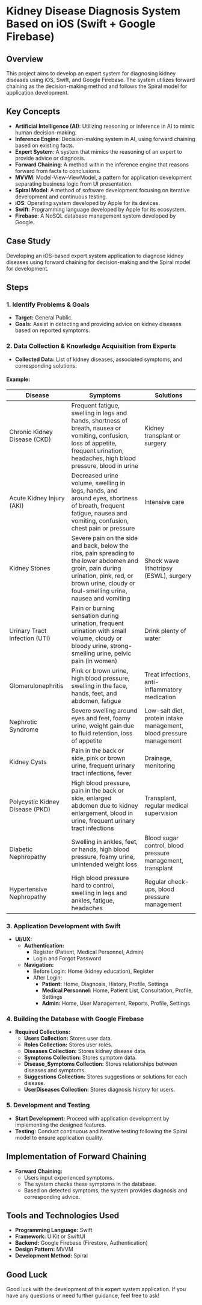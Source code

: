 # Kidney Disease Diagnosis System Based on iOS (Swift + Google Firebase)

## Overview

This project aims to develop an expert system for diagnosing kidney diseases using iOS, Swift, and Google Firebase. The system utilizes forward chaining as the decision-making method and follows the Spiral model for application development.

## Key Concepts

- **Artificial Intelligence (AI)**: Utilizing reasoning or inference in AI to mimic human decision-making.
- **Inference Engine**: Decision-making system in AI, using forward chaining based on existing facts.
- **Expert System**: A system that mimics the reasoning of an expert to provide advice or diagnosis.
- **Forward Chaining**: A method within the inference engine that reasons forward from facts to conclusions.
- **MVVM**: Model-View-ViewModel, a pattern for application development separating business logic from UI presentation.
- **Spiral Model**: A method of software development focusing on iterative development and continuous testing.
- **iOS**: Operating system developed by Apple for its devices.
- **Swift**: Programming language developed by Apple for its ecosystem.
- **Firebase**: A NoSQL database management system developed by Google.

## Case Study

Developing an iOS-based expert system application to diagnose kidney diseases using forward chaining for decision-making and the Spiral model for development.

## Steps

### 1. Identify Problems & Goals

- **Target:** General Public.
- **Goals:** Assist in detecting and providing advice on kidney diseases based on reported symptoms.

### 2. Data Collection & Knowledge Acquisition from Experts

- **Collected Data:** List of kidney diseases, associated symptoms, and corresponding solutions.

#### Example:

| Disease | Symptoms | Solutions |
| --- | --- | --- |
| Chronic Kidney Disease (CKD) | Frequent fatigue, swelling in legs and hands, shortness of breath, nausea or vomiting, confusion, loss of appetite, frequent urination, headaches, high blood pressure, blood in urine | Kidney transplant or surgery |
| Acute Kidney Injury (AKI) | Decreased urine volume, swelling in legs, hands, and around eyes, shortness of breath, frequent fatigue, nausea and vomiting, confusion, chest pain or pressure | Intensive care |
| Kidney Stones | Severe pain on the side and back, below the ribs, pain spreading to the lower abdomen and groin, pain during urination, pink, red, or brown urine, cloudy or foul-smelling urine, nausea and vomiting | Shock wave lithotripsy (ESWL), surgery |
| Urinary Tract Infection (UTI) | Pain or burning sensation during urination, frequent urination with small volume, cloudy or bloody urine, strong-smelling urine, pelvic pain (in women) | Drink plenty of water |
| Glomerulonephritis | Pink or brown urine, high blood pressure, swelling in the face, hands, feet, and abdomen, fatigue | Treat infections, anti-inflammatory medication |
| Nephrotic Syndrome | Severe swelling around eyes and feet, foamy urine, weight gain due to fluid retention, loss of appetite | Low-salt diet, protein intake management, blood pressure management |
| Kidney Cysts | Pain in the back or side, pink or brown urine, frequent urinary tract infections, fever | Drainage, monitoring |
| Polycystic Kidney Disease (PKD) | High blood pressure, pain in the back or side, enlarged abdomen due to kidney enlargement, blood in urine, frequent urinary tract infections | Transplant, regular medical supervision |
| Diabetic Nephropathy | Swelling in ankles, feet, or hands, high blood pressure, foamy urine, unintended weight loss | Blood sugar control, blood pressure management, transplant |
| Hypertensive Nephropathy | High blood pressure hard to control, swelling in legs and ankles, fatigue, headaches | Regular check-ups, blood pressure management |

### 3. Application Development with Swift

- **UI/UX:**
  - **Authentication:**
    - Register (Patient, Medical Personnel, Admin)
    - Login and Forgot Password
  - **Navigation:**
    - Before Login: Home (kidney education), Register
    - After Login:
      - **Patient:** Home, Diagnosis, History, Profile, Settings
      - **Medical Personnel:** Home, Patient List, Consultation, Profile, Settings
      - **Admin:** Home, User Management, Reports, Profile, Settings

### 4. Building the Database with Google Firebase

- **Required Collections:**
  - **Users Collection:** Stores user data.
  - **Roles Collection:** Stores user roles.
  - **Diseases Collection:** Stores kidney disease data.
  - **Symptoms Collection:** Stores symptom data.
  - **Disease_Symptoms Collection:** Stores relationships between diseases and symptoms.
  - **Suggestions Collection:** Stores suggestions or solutions for each disease.
  - **UserDiseases Collection:** Stores diagnosis history for users.

### 5. Development and Testing

- **Start Development:** Proceed with application development by implementing the designed features.
- **Testing:** Conduct continuous and iterative testing following the Spiral model to ensure application quality.

## Implementation of Forward Chaining

- **Forward Chaining:**
  - Users input experienced symptoms.
  - The system checks these symptoms in the database.
  - Based on detected symptoms, the system provides diagnosis and corresponding advice.

## Tools and Technologies Used

- **Programming Language:** Swift
- **Framework:** UIKit or SwiftUI
- **Backend:** Google Firebase (Firestore, Authentication)
- **Design Pattern:** MVVM
- **Development Method:** Spiral

## Good Luck

Good luck with the development of this expert system application. If you have any questions or need further guidance, feel free to ask!
